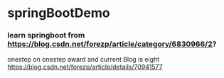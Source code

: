 # springBootDemo
### learn springboot from https://blog.csdn.net/forezp/article/category/6830966/2?
onestep on onestep award 
and current Blog is eight
https://blog.csdn.net/forezp/article/details/70941577
